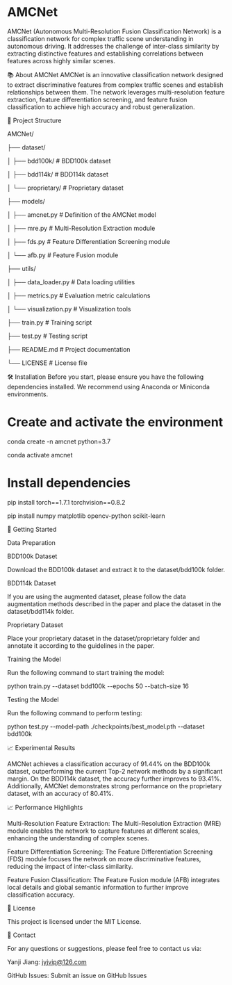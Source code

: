 # AMCNet
AMCNet (Autonomous Multi-Resolution Fusion Classification Network) is a classification network for complex traffic scene understanding in autonomous driving. It addresses the challenge of inter-class similarity by extracting distinctive features and establishing correlations between features across highly similar scenes.

📚 About AMCNet
AMCNet is an innovative classification network designed to extract discriminative features from complex traffic scenes and establish relationships between them. The network leverages multi-resolution feature extraction, feature differentiation screening, and feature fusion classification to achieve high accuracy and robust generalization.


🚀 Project Structure

AMCNet/

├── dataset/

│   ├── bdd100k/          # BDD100k dataset

│   ├── bdd114k/          # BDD114k dataset

│   └── proprietary/      # Proprietary dataset

├── models/

│   ├── amcnet.py         # Definition of the AMCNet model

│   ├── mre.py            # Multi-Resolution Extraction module

│   ├── fds.py            # Feature Differentiation Screening module

│   └── afb.py            # Feature Fusion module

├── utils/

│   ├── data_loader.py    # Data loading utilities

│   ├── metrics.py        # Evaluation metric calculations

│   └── visualization.py  # Visualization tools

├── train.py              # Training script

├── test.py               # Testing script

├── README.md             # Project documentation

└── LICENSE               # License file


🛠️ Installation
Before you start, please ensure you have the following dependencies installed. We recommend using Anaconda or Miniconda environments.

# Create and activate the environment

conda create -n amcnet python=3.7

conda activate amcnet

# Install dependencies

pip install torch==1.7.1 torchvision==0.8.2

pip install numpy matplotlib opencv-python scikit-learn


🚀 Getting Started

Data Preparation

BDD100k Dataset

Download the BDD100k dataset and extract it to the dataset/bdd100k folder.

BDD114k Dataset

If you are using the augmented dataset, please follow the data augmentation methods described in the paper and place the dataset in the dataset/bdd114k folder.

Proprietary Dataset

Place your proprietary dataset in the dataset/proprietary folder and annotate it according to the guidelines in the paper.

Training the Model

Run the following command to start training the model:


python train.py --dataset bdd100k --epochs 50 --batch-size 16

Testing the Model

Run the following command to perform testing:

python test.py --model-path ./checkpoints/best_model.pth --dataset bdd100k


📈 Experimental Results

AMCNet achieves a classification accuracy of 91.44% on the BDD100k dataset, outperforming the current Top-2 network methods by a significant margin. On the BDD114k dataset, the accuracy further improves to 93.41%. Additionally, AMCNet demonstrates strong performance on the proprietary dataset, with an accuracy of 80.41%.


📈 Performance Highlights

Multi-Resolution Feature Extraction: The Multi-Resolution Extraction (MRE) module enables the network to capture features at different scales, enhancing the understanding of complex scenes.

Feature Differentiation Screening: The Feature Differentiation Screening (FDS) module focuses the network on more discriminative features, reducing the impact of inter-class similarity.

Feature Fusion Classification: The Feature Fusion module (AFB) integrates local details and global semantic information to further improve classification accuracy.


📝 License

This project is licensed under the MIT License.


📝 Contact

For any questions or suggestions, please feel free to contact us via:

Yanji Jiang: jyjvip@126.com

GitHub Issues: Submit an issue on GitHub Issues

